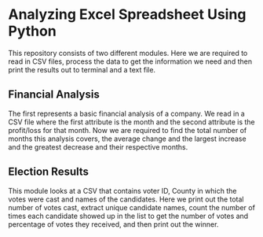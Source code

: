 # Analyzing Excel Spreadsheet Using Python

This repository consists of two different modules. Here we are required to read in CSV files, process the data to get the information we need and then print the results out to terminal and a text file.

## Financial Analysis
The first represents a basic financial analysis of a company. We read in a CSV file where the first attribute is the month and the second attribute is the profit/loss for that month. Now we are required to find the total number of months this analysis covers, the average change and the largest increase and the greatest decrease and their respective months.

## Election Results
This module looks at a CSV that contains voter ID, County in which the votes were cast and names of the candidates. Here we print out the total number of votes cast, extract unique candidate names, count the number of times each candidate showed up in the list to get the number of votes and percentage of votes they received, and then print out the winner.
